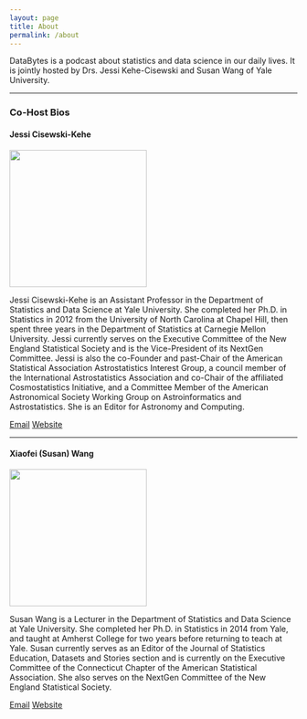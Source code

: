 ```yaml
---
layout: page
title: About
permalink: /about
---
```


DataBytes is a podcast about statistics and data science in our daily lives. It is jointly hosted by Drs. Jessi Kehe-Cisewski and Susan Wang of Yale University. 
<hr>
<h3>Co-Host Bios</h3>
<h4>Jessi Cisewski-Kehe</h4>

<div class="row">
  <div class="col-sm-4">
    <img class="img-responsive img-hover img-rounded"
               src="../static/img/jessi2.jpg" alt="" width="240">
  </div>
  <div class="col-sm-8">
  <p>Jessi Cisewski-Kehe is an Assistant Professor
   in the Department of Statistics and Data
   Science at Yale University. She completed
   her Ph.D. in Statistics in 2012 from the
   University of North Carolina at Chapel Hill,
   then spent three years in the Department of
   Statistics at Carnegie Mellon University. Jessi currently serves on the Executive Committee of the New England Statistical Society and is the Vice-President of its NextGen Committee. Jessi is also the co-Founder and past-Chair of the American Statistical Association Astrostatistics Interest Group, a council member of the International Astrostatistics Association and co-Chair of the affiliated Cosmostatistics Initiative, and a Committee Member of the American Astronomical Society Working Group on Astroinformatics and Astrostatistics.  She is an Editor for Astronomy and Computing.</p>
<a href="mailto:jessica.cisewski@yale.edu"  class="btn btn-primary">Email</a>
<a href="https://jessicisewskikehe.github.io/"  class="btn btn-primary">Website</a>
</div>
</div>

<hr>
<h4>Xiaofei (Susan) Wang</h4>
<div class="row">
  <div class="col-sm-4">
  <img class="img-responsive img-hover img-rounded"
             src="../static/img/susanwang.jpg" alt="" width="240">
</div>
  <div class="col-sm-8">
<p>Susan Wang is a Lecturer in the Department of Statistics and Data Science at Yale University. She completed her Ph.D. in Statistics in 2014 from Yale, and taught at Amherst College for two years before returning to teach at Yale. Susan currently serves as an Editor of the Journal of Statistics Education, Datasets and Stories section and is currently on the Executive Committee of the Connecticut Chapter of the American Statistical Association. She also serves on the NextGen Committee of the New England Statistical Society.
</p>
 <a href="mailto:xiaofei.wang@yale.edu" class="btn btn-primary">Email</a>
 <a href="http://xiaofei-wang.com/" class="btn btn-primary">Website</a>
 </div>
</div>

